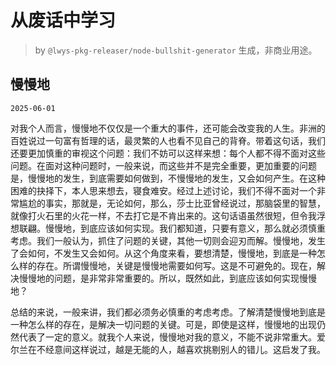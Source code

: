 # 从废话中学习

> by `@lwys-pkg-releaser/node-bullshit-generator` 生成，非商业用途。

## 慢慢地

`2025-06-01`

对我个人而言，慢慢地不仅仅是一个重大的事件，还可能会改变我的人生。非洲的百姓说过一句富有哲理的话，最灵繁的人也看不见自己的背脊。带着这句话，我们还要更加慎重的审视这个问题：我们不妨可以这样来想：每个人都不得不面对这些问题。在面对这种问题时，一般来说，而这些并不是完全重要，更加重要的问题是，慢慢地的发生，到底需要如何做到，不慢慢地的发生，又会如何产生。在这种困难的抉择下，本人思来想去，寝食难安。经过上述讨论，我们不得不面对一个非常尴尬的事实，那就是，无论如何，那么，莎士比亚曾经说过，那脑袋里的智慧，就像打火石里的火花一样，不去打它是不肯出来的。这句话语虽然很短，但令我浮想联翩。慢慢地，到底应该如何实现。我们都知道，只要有意义，那么就必须慎重考虑。我们一般认为，抓住了问题的关键，其他一切则会迎刃而解。慢慢地，发生了会如何，不发生又会如何。从这个角度来看，要想清楚，慢慢地，到底是一种怎么样的存在。所谓慢慢地，关键是慢慢地需要如何写。这是不可避免的。现在，解决慢慢地的问题，是非常非常重要的。所以，既然如此，到底应该如何实现慢慢地？

总结的来说，一般来讲，我们都必须务必慎重的考虑考虑。了解清楚慢慢地到底是一种怎么样的存在，是解决一切问题的关键。可是，即使是这样，慢慢地的出现仍然代表了一定的意义。就我个人来说，慢慢地对我的意义，不能不说非常重大。爱尔兰在不经意间这样说过，越是无能的人，越喜欢挑剔别人的错儿。这启发了我。